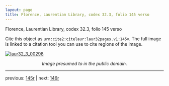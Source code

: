 ```yaml
---
layout: page
title: Florence, Laurentian Library, codex 32.3, folio 145 verso
---
```


Florence, Laurentian Library, codex 32.3, folio 145 verso

Cite this object as `urn:cite2:citelaur:laur32pages.v1:145v`.  The full image is linked to a citation tool you can use to cite regions of the image.

[![laur32_3_00298](http://www.homermultitext.org/iipsrv?IIIF=/project/homer/pyramidal/deepzoom/citelaur/laur32imgs/v1/laur32_3_00298.tif/full/800,/0/default.jpg)](http://www.homermultitext.org/ict2/?urn=urn:cite2:citelaur:laur32imgs.v1:laur32_3_00298) 

<p style="text-align: center; font-style: italic;">Image presumed to in the public domain.</p>

---

previous: [145r](../145r/) | next: [146r](../146r/)